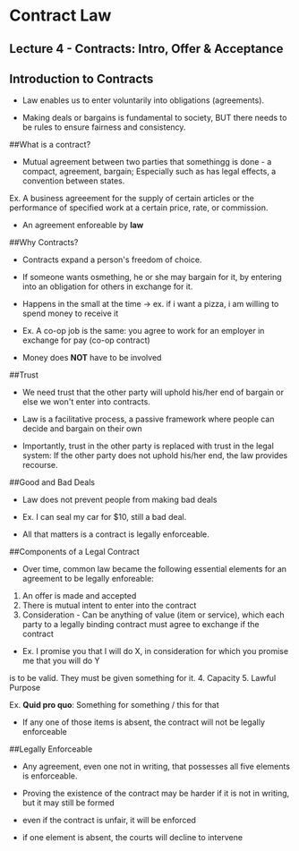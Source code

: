 # Contract Law

## Lecture 4 - Contracts: Intro, Offer & Acceptance

## Introduction to Contracts

- Law enables us to enter voluntarily into obligations (agreements).

- Making deals or bargains is fundamental to society, BUT there needs
to be rules to ensure fairness and consistency.

##What is a contract?

- Mutual agreement between two parties that somethingg is done - a
compact, agreement, bargain; Especially such as has legal effects,
a convention between states.

Ex. A business agreeement for the supply of certain articles or the
performance of specified work at a certain price, rate, or commission.

- An agreement enforeable by **law**

##Why Contracts?

- Contracts expand a person's freedom of choice.

- If someone wants osmething, he or she may bargain for it, by entering
into an obligation for others in exchange for it.

- Happens in the small at the time -> ex. if i want a pizza,
i am willing to spend money to receive it

- Ex. A co-op job is the same: you agree to work for an employer in
exchange for pay (co-op contract)

- Money does **NOT** have to be involved

##Trust

- We need trust that the other party will uphold his/her end of bargain or
else we won't enter into contracts.

- Law is a facilitative process, a passive framework where people can decide
and bargain on their own

- Importantly, trust in the other party is replaced with trust in the legal system:
If the other party does not uphold his/her end, the law provides recourse.

##Good and Bad Deals

- Law does not prevent people from making bad deals

- Ex. I can seal my car for $10, still a bad deal.

- All that matters is a contract is legally enforceable.

##Components of a Legal Contract

- Over time, common law became the following essential elements for an 
agreement to be legally enforeable:

1. An offer is made and accepted
2. There is mutual intent to enter into the contract
3. Consideration - Can be anything of value (item or service), which each
party to a legally binding contract must agree to exchange if the contract

- Ex. I promise you that I will do X, in consideration for which you 
promise me that you will do Y

is to be valid. They must be given something for it. 
4. Capacity
5. Lawful Purpose

Ex. **Quid pro quo**: Something for something / this for that

- If any one of those items is absent, the contract will not be legally 
enforceable

##Legally Enforceable

- Any agreement, even one not in writing, that possesses all five elements
is enforceable.

- Proving the existence of the contract may be harder if it is not in writing,
but it may still be formed

- even if the contract is unfair, it will be enforced

- if one element is absent, the courts will decline to intervene
